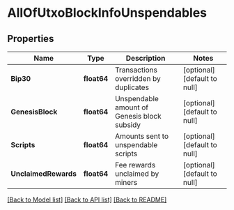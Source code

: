 # AllOfUtxoBlockInfoUnspendables

## Properties
Name | Type | Description | Notes
------------ | ------------- | ------------- | -------------
**Bip30** | **float64** | Transactions overridden by duplicates | [optional] [default to null]
**GenesisBlock** | **float64** | Unspendable amount of Genesis block subsidy | [optional] [default to null]
**Scripts** | **float64** | Amounts sent to unspendable scripts | [optional] [default to null]
**UnclaimedRewards** | **float64** | Fee rewards unclaimed by miners | [optional] [default to null]

[[Back to Model list]](../README.md#documentation-for-models) [[Back to API list]](../README.md#documentation-for-api-endpoints) [[Back to README]](../README.md)

